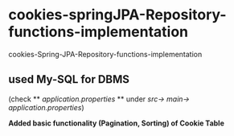# cookies-springJPA-Repository-functions-implementation
cookies-Spring-JPA-Repository-functions-implementation

## used My-SQL for DBMS
(check ** *application.properties* ** under *src-> main-> application.properties*)

**Added basic functionality (Pagination, Sorting) of Cookie Table**